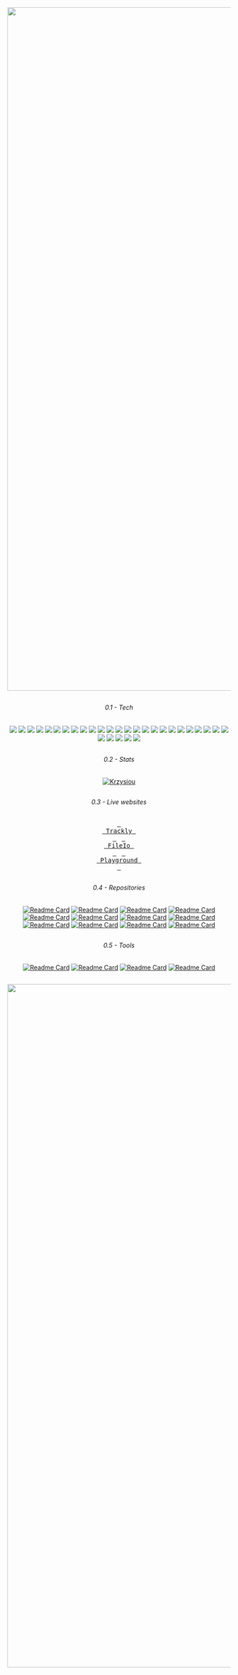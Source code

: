 <div align="center">
    
  <img width="1540" alt="Screenshot 2022-09-02 at 08 53 10" src="https://user-images.githubusercontent.com/60892747/188076762-6a7ca8a9-fecc-4622-97c9-04ef9414af0b.png">  


  
  <!-- 
  ##
    
  ###### 0.0 - Portfolio

  [<kbd> <br>Visit Portfolio<br> </kbd>](https://krzysiou.github.io)
  -->
 
  ##
    
  ###### 0.1 - Tech
  
  <p>
    <img src="https://img.shields.io/badge/-Visual%20Studio%20Code-1b2638?style=flat-square&logo=Visual%20Studio%20Code&logoColor=1DDDCB"/>
    <img src="https://img.shields.io/badge/-ZSH-1b2638?style=flat-square&logo=windows%20terminal&logoColor=1DDDCB"/>
    <img src="https://img.shields.io/badge/-Slack-1b2638?style=flat-square&logo=Slack&logoColor=1DDDCB"/>
    <img src="https://img.shields.io/badge/-Git-1b2638?style=flat-square&logo=Git&logoColor=1DDDCB"/>
    <img src="https://img.shields.io/badge/-MacOs-1b2638?style=flat-square&logo=MacOs&logoColor=1DDDCB"/>
    <img src="https://img.shields.io/badge/-IOS-1b2638?style=flat-square&logo=IOS&logoColor=1DDDCB"/>
    <img src="https://img.shields.io/badge/-Spotify-1b2638?style=flat-square&logo=Spotify&logoColor=1DDDCB"/>
    <img src="https://img.shields.io/badge/-Discord-1b2638?style=flat-square&logo=Discord&logoColor=1DDDCB"/>
    <img src="https://img.shields.io/badge/-PostMan-1b2638?style=flat-square&logo=Postman&logoColor=1DDDCB"/>
    <img src="https://img.shields.io/badge/-Heroku-1b2638?style=flat-square&logo=Heroku&logoColor=1DDDCB"/>
    <img src="https://img.shields.io/badge/-Homebrew-1b2638?style=flat-square&logo=Homebrew&logoColor=1DDDCB"/>
    <img src="https://img.shields.io/badge/-Travis%20CI-1b2638?style=flat-square&logo=Travis%20CI&logoColor=1DDDCB"/>
    <img src="https://img.shields.io/badge/-Docker-1b2638?style=flat-square&logo=Docker&logoColor=1DDDCB"/>
    <img src="https://img.shields.io/badge/-HTML5-1b2638?style=flat-square&logo=HTML5&logoColor=1DDDCB"/>
    <img src="https://img.shields.io/badge/-CSS3-1b2638?style=flat-square&logo=CSS3&logoColor=1DDDCB"/>
    <img src="https://img.shields.io/badge/-Tailwind%20CSS-1b2638?style=flat-square&logo=Tailwind%20CSS&logoColor=1DDDCB"/>
    <img src="https://img.shields.io/badge/-JavaScript-1b2638?style=flat-square&logo=JavaScript&logoColor=1DDDCB"/>
    <img src="https://img.shields.io/badge/-TypeScript-1b2638?style=flat-square&logo=TypeScript&logoColor=1DDDCB"/>
    <img src="https://img.shields.io/badge/-Node%2eJs-1b2638?style=flat-square&logo=Node%2eJs&logoColor=1DDDCB"/>
    <img src="https://img.shields.io/badge/-C-1b2638?style=flat-square&logo=C&logoColor=1DDDCB"/>
    <img src="https://img.shields.io/badge/-C%2B%2B-1b2638?style=flat-square&logo=C%2B%2B&logoColor=1DDDCB"/>
    <img src="https://img.shields.io/badge/-Scala-1b2638?style=flat-square&logo=Scala&logoColor=1DDDCB"/>
    <img src="https://img.shields.io/badge/-GNU%20Bash-1b2638?style=flat-square&logo=GNU%20Bash&logoColor=1DDDCB"/>
    <img src="https://img.shields.io/badge/-Markdown-1b2638?style=flat-square&logo=Markdown&logoColor=1DDDCB"/>
    <img src="https://img.shields.io/badge/-Jest-1b2638?style=flat-square&logo=Jest&logoColor=1DDDCB"/>
    <img src="https://img.shields.io/badge/-ESLint-1b2638?style=flat-square&logo=ESLint&logoColor=1DDDCB"/>
    <img src="https://img.shields.io/badge/-Prettier-1b2638?style=flat-square&logo=Prettier&logoColor=1DDDCB"/>
    <img src="https://img.shields.io/badge/-Express-1b2638?style=flat-square&logo=Express&logoColor=1DDDCB"/>
    <img src="https://img.shields.io/badge/-Prisma-1b2638?style=flat-square&logo=Prisma&logoColor=1DDDCB"/>
    <img src="https://img.shields.io/badge/-React-1b2638?style=flat-square&logo=React&logoColor=1DDDCB"/>
  </p>
  
  ## 
  
  ###### 0.2 - Stats

  [comment]: < [![Top Langs](https://github-readme-stats.vercel.app/api/top-langs/?username=krzysiou&hide=Makefile,Cmake,C,C%2B%2B&layout=compact&langs_count=6&hide_border=true&include_all_commits=true&bg_color=0f151f&title_color=e3e3e3&text_color=a4aacb&icon_color=1DDDCB&hide_title=true)](https://github.com/krzysiou) >
  [![Krzysiou](https://github-readme-activity-graph.vercel.app/graph?username=krzysiou&theme=github-compact&hide_title=true&radius=25&hide_border=true&bg_color=0f151f&line=1DDDCB)](https://github.com/krzysiou)
  ##
  
  ###### 0.3 - Live websites

[<kbd> <br>&nbsp;Trackly&nbsp;<br> </kbd>](https://trackly-io.vercel.app/)&nbsp;&nbsp;
[<kbd> <br>&nbsp;FileIo&nbsp;<br> </kbd>](https://file-io.vercel.app/)&nbsp;&nbsp;
[<kbd> <br>&nbsp;Playground&nbsp;<br> </kbd>](https://react-playground-azure-three.vercel.app/)

  ##

###### 0.4 - Repositories
  
  [![Readme Card](https://github-readme-stats.vercel.app/api/pin/?username=krzysiou&repo=trackly&hide_border=true&bg_color=0f151f&title_color=e3e3e3&text_color=a4aacb&icon_color=1DDDCB)](https://github.com/krzysiou/trackly)
  [![Readme Card](https://github-readme-stats.vercel.app/api/pin/?username=krzysiou&repo=trackly-api&hide_border=true&bg_color=0f151f&title_color=e3e3e3&text_color=a4aacb&icon_color=1DDDCB)](https://github.com/krzysiou/trackly-api)
  [![Readme Card](https://github-readme-stats.vercel.app/api/pin/?username=krzysiou&repo=comm&hide_border=true&bg_color=0f151f&title_color=e3e3e3&text_color=a4aacb&icon_color=1DDDCB)](https://github.com/krzysiou/comm)
  [![Readme Card](https://github-readme-stats.vercel.app/api/pin/?username=krzysiou&repo=comm-api&hide_border=true&bg_color=0f151f&title_color=e3e3e3&text_color=a4aacb&icon_color=1DDDCB)](https://github.com/krzysiou/comm-api)
  [![Readme Card](https://github-readme-stats.vercel.app/api/pin/?username=krzysiou&repo=file-io&hide_border=true&bg_color=0f151f&title_color=e3e3e3&text_color=a4aacb&icon_color=1DDDCB)](https://github.com/krzysiou/file-io)
  [![Readme Card](https://github-readme-stats.vercel.app/api/pin/?username=krzysiou&repo=file-io-api&hide_border=true&bg_color=0f151f&title_color=e3e3e3&text_color=a4aacb&icon_color=1DDDCB)](https://github.com/krzysiou/file-io-api)
  [![Readme Card](https://github-readme-stats.vercel.app/api/pin/?username=krzysiou&repo=Mandatum&hide_border=true&bg_color=0f151f&title_color=e3e3e3&text_color=a4aacb&icon_color=1DDDCB)](https://github.com/krzysiou/Mandatum)
  [![Readme Card](https://github-readme-stats.vercel.app/api/pin/?username=krzysiou&repo=Mandatum-api&hide_border=true&bg_color=0f151f&title_color=e3e3e3&text_color=a4aacb&icon_color=1DDDCB)](https://github.com/krzysiou/Mandatum-api)
  [![Readme Card](https://github-readme-stats.vercel.app/api/pin/?username=krzysiou&repo=SimpleZ&hide_border=true&bg_color=0f151f&title_color=e3e3e3&text_color=a4aacb&icon_color=1DDDCB)](https://github.com/krzysiou/SimpleZ)
  [![Readme Card](https://github-readme-stats.vercel.app/api/pin/?username=krzysiou&repo=SimpleZ-api&hide_border=true&bg_color=0f151f&title_color=e3e3e3&text_color=a4aacb&icon_color=1DDDCB)](https://github.com/krzysiou/SimpleZ-api)
  [![Readme Card](https://github-readme-stats.vercel.app/api/pin/?username=krzysiou&repo=live-click&hide_border=true&bg_color=0f151f&title_color=e3e3e3&text_color=a4aacb&icon_color=1DDDCB)](https://github.com/krzysiou/live-click)
  [![Readme Card](https://github-readme-stats.vercel.app/api/pin/?username=krzysiou&repo=live-click-api&hide_border=true&bg_color=0f151f&title_color=e3e3e3&text_color=a4aacb&icon_color=1DDDCB)](https://github.com/krzysiou/live-click-api)

  
  ##
  
  ###### 0.5 - Tools
  [![Readme Card](https://github-readme-stats.vercel.app/api/pin/?username=krzysiou&repo=findir&hide_border=true&bg_color=0f151f&title_color=e3e3e3&text_color=a4aacb&icon_color=1DDDCB)](https://github.com/krzysiou/findir)
  [![Readme Card](https://github-readme-stats.vercel.app/api/pin/?username=krzysiou&repo=property-manager&hide_border=true&bg_color=0f151f&title_color=e3e3e3&text_color=a4aacb&icon_color=1DDDCB&description_lines_count=2)](https://github.com/krzysiou/property-manager)
  [![Readme Card](https://github-readme-stats.vercel.app/api/pin/?username=krzysiou&repo=zsh-git-prompt-theme&hide_border=true&bg_color=0f151f&title_color=e3e3e3&text_color=a4aacb&icon_color=1DDDCB)](https://github.com/krzysiou/zsh-git-prompt-theme)
  [![Readme Card](https://github-readme-stats.vercel.app/api/pin/?username=krzysiou&repo=exapunks-solutions&hide_border=true&bg_color=0f151f&title_color=e3e3e3&text_color=a4aacb&icon_color=1DDDCB)](https://github.com/krzysiou/exapunks-solutions)

  ##
  
  <img width="1540" alt="Screenshot 2022-09-02 at 08 53 10" src="https://user-images.githubusercontent.com/60892747/188076762-6a7ca8a9-fecc-4622-97c9-04ef9414af0b.png">  
  
</div>
